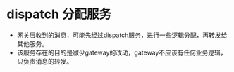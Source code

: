 # dispatch 分配服务

- 网关层收到的消息，可能先经过dispatch服务，进行一些逻辑分配，再转发给其他服务。
- 该服务存在的目的是减少gateway的改动，gateway不应该有任何业务逻辑，只负责消息的转发。
